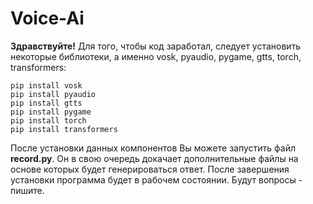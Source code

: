 # Voice-Ai
**Здравствуйте!** 
Для того, чтобы код заработал, следует установить некоторые библиотеки, а именно vosk, pyaudio, pygame, gtts, torch, transformers:

	pip install vosk
	pip install pyaudio
	pip install gtts
	pip install pygame
	pip install torch
	pip install transformers
	
После установки данных компонентов Вы можете запустить файл **record.py**. Он в свою очередь докачает дополнительные файлы на основе которых будет генерироваться ответ.
После завершения установки программа будет в рабочем состоянии. 
Будут вопросы - пишите.

